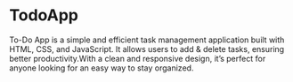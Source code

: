 # TodoApp
To-Do App is a simple and efficient task management application built with HTML, CSS, and JavaScript. It allows users to add &amp; delete tasks, ensuring better productivity.With a clean and responsive design, it’s perfect for anyone looking for an easy way to stay organized.
